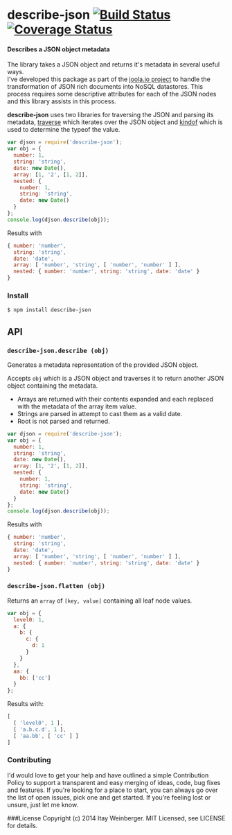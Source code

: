 # describe-json [![Build Status][3]][4] [![Coverage Status][1]][2]

#### Describes a JSON object metadata 

The library takes a JSON object and returns it's metadata in several useful ways.   
I've developed this package as part of the [joola.io project][joola.io] to handle the transformation of JSON rich documents into NoSQL datastores.
This process requires some descriptive attributes for each of the JSON nodes and this library assists in this process.

**describe-json** uses two libraries for traversing the JSON and parsing its metadata, [traverse][traverse] which iterates over the JSON object and [kindof][kindof] which is used to determine the typeof the value.

```javascript
var djson = require('describe-json'); 
var obj = {
  number: 1,
  string: 'string',
  date: new Date(),
  array: [1, '2', [1, 2]],
  nested: {
    number: 1,
    string: 'string',
    date: new Date()
  }
};
console.log(djson.describe(obj));
```
Results with

```javascript
{ number: 'number',
  string: 'string',
  date: 'date',
  array: [ 'number', 'string', [ 'number', 'number' ] ],
  nested: { number: 'number', string: 'string', date: 'date' } 
}
```

### Install

```bash
$ npm install describe-json
```

## API

### `describe-json.describe (obj)`
Generates a metadata representation of the provided JSON object.

Accepts `obj` which is a JSON object and traverses it to return another JSON object containing the metadata.  

- Arrays are returned with their contents expanded and each replaced with the metadata of the array item value.
- Strings are parsed in attempt to cast them as a valid date.
- Root is not parsed and returned. 

```javascript
var djson = require('describe-json'); 
var obj = {
  number: 1,
  string: 'string',
  date: new Date(),
  array: [1, '2', [1, 2]],
  nested: {
    number: 1,
    string: 'string',
    date: new Date()
  }
};
console.log(djson.describe(obj));
```
Results with

```javascript
{ number: 'number',
  string: 'string',
  date: 'date',
  array: [ 'number', 'string', [ 'number', 'number' ] ],
  nested: { number: 'number', string: 'string', date: 'date' } 
}
```

### `describe-json.flatten (obj)`
Returns an `array` of `[key, value]` containing all leaf node values.

```js
var obj = {
  level0: 1,
  a: {
    b: {
      c: {
        d: 1
      }
    }
  },
  aa: {
    bb: ['cc']
  }
};
```
Results with:
```js
[ 
  [ 'level0', 1 ], 
  [ 'a.b.c.d', 1 ], 
  [ 'aa.bb', [ 'cc' ] ] 
]
```

### Contributing
I'd would love to get your help and have outlined a simple Contribution Policy to support a transparent and easy merging of ideas, code, bug fixes and features.
If you're looking for a place to start, you can always go over the list of open issues, pick one and get started. If you're feeling lost or unsure, just let me know.

###License
Copyright (c) 2014 Itay Weinberger. MIT Licensed, see LICENSE for details.


[1]: https://coveralls.io/repos/itayw/describe-json/badge.png?branch=master
[2]: https://coveralls.io/r/itayw/describe-json?branch=master
[3]: https://travis-ci.org/itayw/describe-json.png?branch=master
[4]: https://travis-ci.org/itayw/describe-json?branch=master

[joola.io]: http://github.com/joola/joola.io
[traverse]: https://github.com/substack/js-traverse
[kindof]: https://github.com/moll/js-kindof
